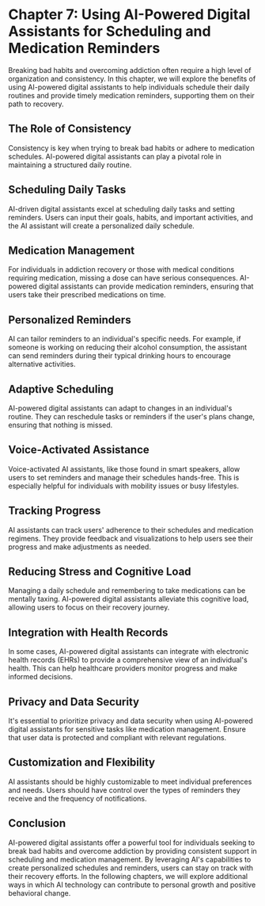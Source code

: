 Chapter 7: Using AI-Powered Digital Assistants for Scheduling and Medication Reminders
======================================================================================

Breaking bad habits and overcoming addiction often require a high level of organization and consistency. In this chapter, we will explore the benefits of using AI-powered digital assistants to help individuals schedule their daily routines and provide timely medication reminders, supporting them on their path to recovery.

**The Role of Consistency**
---------------------------

Consistency is key when trying to break bad habits or adhere to medication schedules. AI-powered digital assistants can play a pivotal role in maintaining a structured daily routine.

**Scheduling Daily Tasks**
--------------------------

AI-driven digital assistants excel at scheduling daily tasks and setting reminders. Users can input their goals, habits, and important activities, and the AI assistant will create a personalized daily schedule.

**Medication Management**
-------------------------

For individuals in addiction recovery or those with medical conditions requiring medication, missing a dose can have serious consequences. AI-powered digital assistants can provide medication reminders, ensuring that users take their prescribed medications on time.

**Personalized Reminders**
--------------------------

AI can tailor reminders to an individual's specific needs. For example, if someone is working on reducing their alcohol consumption, the assistant can send reminders during their typical drinking hours to encourage alternative activities.

**Adaptive Scheduling**
-----------------------

AI-powered digital assistants can adapt to changes in an individual's routine. They can reschedule tasks or reminders if the user's plans change, ensuring that nothing is missed.

**Voice-Activated Assistance**
------------------------------

Voice-activated AI assistants, like those found in smart speakers, allow users to set reminders and manage their schedules hands-free. This is especially helpful for individuals with mobility issues or busy lifestyles.

**Tracking Progress**
---------------------

AI assistants can track users' adherence to their schedules and medication regimens. They provide feedback and visualizations to help users see their progress and make adjustments as needed.

**Reducing Stress and Cognitive Load**
--------------------------------------

Managing a daily schedule and remembering to take medications can be mentally taxing. AI-powered digital assistants alleviate this cognitive load, allowing users to focus on their recovery journey.

**Integration with Health Records**
-----------------------------------

In some cases, AI-powered digital assistants can integrate with electronic health records (EHRs) to provide a comprehensive view of an individual's health. This can help healthcare providers monitor progress and make informed decisions.

**Privacy and Data Security**
-----------------------------

It's essential to prioritize privacy and data security when using AI-powered digital assistants for sensitive tasks like medication management. Ensure that user data is protected and compliant with relevant regulations.

**Customization and Flexibility**
---------------------------------

AI assistants should be highly customizable to meet individual preferences and needs. Users should have control over the types of reminders they receive and the frequency of notifications.

**Conclusion**
--------------

AI-powered digital assistants offer a powerful tool for individuals seeking to break bad habits and overcome addiction by providing consistent support in scheduling and medication management. By leveraging AI's capabilities to create personalized schedules and reminders, users can stay on track with their recovery efforts. In the following chapters, we will explore additional ways in which AI technology can contribute to personal growth and positive behavioral change.
